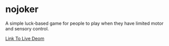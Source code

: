 # nojoker
A simple luck-based game for people to play when they have limited motor and sensory control.

[Link To Live Deom](https://v786.github.io/nojoker/)
